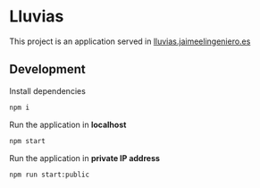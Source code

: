 # Lluvias

This project is an application served in [lluvias.jaimeelingeniero.es](https://lluvias.jaimeelingeniero.es)

<!-- TODO add workflow pipelines -->

## Development

Install dependencies

```bash
npm i
```

Run the application in **localhost**

```bash
npm start
```

Run the application in **private IP address**

```bash
npm run start:public
```
